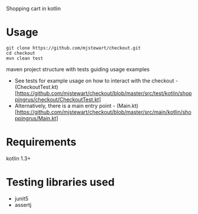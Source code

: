 Shopping cart in kotlin

# Usage

```$bash
git clone https://github.com/mjstewart/checkout.git
cd checkout
mvn clean test
```

maven project structure with tests guiding usage examples
 
- See tests for example usage on how to interact with the checkout - (CheckoutTest.kt)[https://github.com/mjstewart/checkout/blob/master/src/test/kotlin/shoppingrus/checkout/CheckoutTest.kt]
- Alternatively, there is a main entry point - (Main.kt)[https://github.com/mjstewart/checkout/blob/master/src/main/kotlin/shoppingrus/Main.kt]
 

# Requirements

kotlin 1.3+

# Testing libraries used

- junit5
- assertj